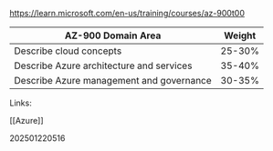 
https://learn.microsoft.com/en-us/training/courses/az-900t00

| **AZ-900 Domain Area**                   | **Weight** |
| ---------------------------------------- | ---------- |
| Describe cloud concepts                  | 25-30%     |
| Describe Azure architecture and services | 35-40%     |
| Describe Azure management and governance | 30-35%     |


Links:


[[Azure]]

202501220516